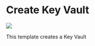 # Create Key Vault

<a href="https://azuredeploy.net" target="_blank">
    <img src="http://azuredeploy.net/deploybutton.png"/>
</a>

This template creates a Key Vault
